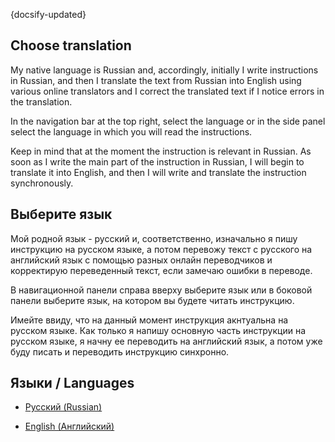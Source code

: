 {docsify-updated}

## Choose translation

My native language is Russian and, accordingly, initially I write instructions in Russian, and then I translate the text from Russian into English using various online translators and I correct the translated text if I notice errors in the translation.

In the navigation bar at the top right, select the language or in the side panel select the language in which you will read the instructions.

Keep in mind that at the moment the instruction is relevant in Russian. As soon as I write the main part of the instruction in Russian, I will begin to translate it into English, and then I will write and translate the instruction synchronously.

## Выберите язык

Мой родной язык - русский и, соответственно, изначально я пишу инструкцию на русском языке, а потом перевожу текст с русского на английский язык с помощью разных онлайн переводчиков и корректирую переведенный текст, если замечаю ошибки в переводе.

В навигационной панели справа вверху выберите язык или в боковой панели выберите язык, на котором вы будете читать инструкцию.

Имейте ввиду, что на данный момент инструкция акнтуальна на русском языке. Как только я напишу основную часть инструкции на русском языке, я начну ее переводить на английский язык, а потом уже буду писать и переводить инструкцию синхронно.

## Языки / Languages

* [Русский (Russian)](/ru-RU/)

* [English (Английский)](/en-US/)

<script>
  var preview = Docsify.dom.find('.theme-preview');
  var themes = Docsify.dom.findAll('[rel="stylesheet"]');

  preview.onclick = function (e) {
    var title = e.target.getAttribute('data-theme')

    themes.forEach(function (theme) {
      theme.disabled = theme.title !== title
    });
  };
</script>
